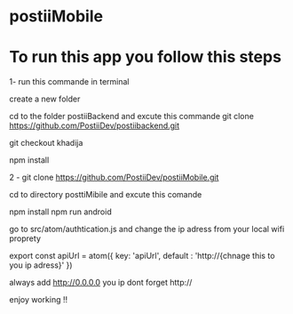 # postiiMobile

# To run this app you follow this steps 


1- run this commande in terminal 

create a new folder 

cd to the folder postiiBackend and excute this commande 
git clone https://github.com/PostiiDev/postiibackend.git

git checkout khadija

npm install


2 - git clone https://github.com/PostiiDev/postiiMobile.git

cd to directory posttiMibile and excute this comande 

npm install 
npm run android 


go to src/atom/authtication.js 
and change the ip adress from your local wifi proprety

export const apiUrl = atom({
    key: 'apiUrl',
    default : 'http://{chnage this to you ip adress}'
})

always add http://0.0.0.0 you ip dont forget http://

enjoy working !!






